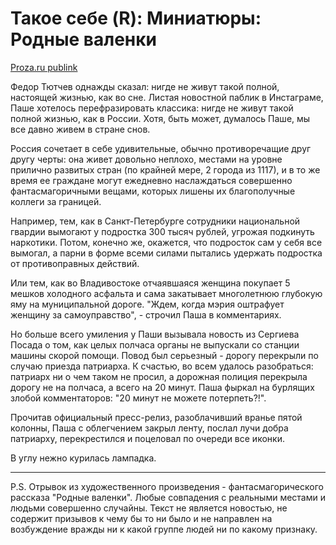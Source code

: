 # Такое себе (R): Миниатюры: Родные валенки

[Proza.ru publink](https://proza.ru/2019/08/10/1642)

Федор Тютчев однажды сказал: нигде не живут такой полной, настоящей жизнью, как во сне. Листая новостной паблик в Инстаграме, Паше хотелось перефразировать классика: нигде не живут такой полной жизнью, как в России. Хотя, быть может, думалось Паше, мы все давно живем в стране снов.

Россия сочетает в себе удивительные, обычно противоречащие друг другу черты: она живет довольно неплохо, местами на уровне прилично развитых стран (по крайней мере, 2 города из 1117), и в то же время ее граждане могут ежедневно наслаждаться совершенно фантасмагоричными вещами, которых лишены их благополучные коллеги за границей.

Например, тем, как в Санкт-Петербурге сотрудники национальной гвардии вымогают у подростка 300 тысяч рублей, угрожая подкинуть наркотики. Потом, конечно же, окажется, что подросток сам у себя все вымогал, а парни в форме всеми силами пытались удержать подростка от противоправных действий.

Или тем, как во Владивостоке отчаявшаяся женщина покупает 5 мешков холодного асфальта и сама закатывает многолетнюю глубокую яму на муниципальной дороге. "Ждем, когда мэрия оштрафует женщину за самоуправство", - строчил Паша в комментариях.

Но больше всего умиления у Паши вызывала новость из Сергиева Посада о том, как целых полчаса органы не выпускали со станции машины скорой помощи. Повод был серьезный - дорогу перекрыли по случаю приезда патриарха. К счастью, во всем удалось разобраться: патриарх ни о чем таком не просил, а дорожная полиция перекрыла дорогу не на полчаса, а всего на 20 минут. Паша фыркал на бурлящих злобой комментаторов: "20 минут не можете потерпеть?!".

Прочитав официальный пресс-релиз, разоблачивший вранье пятой колонны, Паша с облегчением закрыл ленту, послал лучи добра патриарху, перекрестился и поцеловал по очереди все иконки.

В углу нежно курилась лампадка.

---

P.S. Отрывок из художественного произведения - фантасмагорического рассказа "Родные валенки". Любые совпадения с реальными местами и людьми совершенно случайны. Текст не является новостью, не содержит призывов к чему бы то ни было и не направлен на возбуждение вражды ни к какой группе людей ни по какому признаку.
